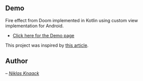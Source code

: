 ## Demo
Fire effect from Doom implemented in Kotlin using custom view implementation for Android.

- [Click here for the Demo page](https://codepen.io/NiklasKnaack/pen/OJKoyKd)

This project was inspired by [this article](http://fabiensanglard.net/doom_fire_psx/).

## Author

_– [Niklas Knaack](http://niklasknaack.de/)_